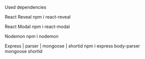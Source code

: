 Used dependencies

React Reveal
    npm i react-reveal

React Modal
    npm i react-modal

Nodemon
    npm i nodemon

Express | parser | mongoose | shortid
   npm i express body-parser mongoose shortid
